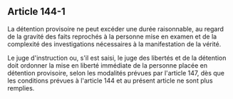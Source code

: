 Article 144-1
----
La détention provisoire ne peut excéder une durée raisonnable, au regard de la
gravité des faits reprochés à la personne mise en examen et de la complexité des
investigations nécessaires à la manifestation de la vérité.

Le juge d'instruction ou, s'il est saisi, le juge des libertés et de la
détention doit ordonner la mise en liberté immédiate de la personne placée en
détention provisoire, selon les modalités prévues par l'article 147, dès que les
conditions prévues à l'article 144 et au présent article ne sont plus remplies.
